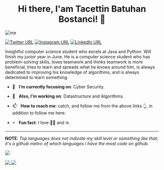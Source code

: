 
<h1 align="center">Hi there, I'am Tacettin Batuhan Bostanci! 👋</h1>

<img src="Teklf.png" alt="me">

[![Twitter URL](https://img.shields.io/static/v1?color=red&label=Twitter%20&logo=twitter&logoColor=white&style=for-the-badge&message=Follow)](https://twitter.com/batuubstnc)
[![Instagram URL](https://img.shields.io/static/v1?color=red&label=Instagram&logo=Instagram&logoColor=white&style=for-the-badge&message=follow)](https://www.instagram.com/batuhanbstnc/?hl=tr)
[![LinkedIn URL](https://img.shields.io/static/v1?color=red&label=linkedin&logo=linkedin&logoColor=white&style=for-the-badge&message=Connect)](https://www.linkedin.com/in/tacettin-batuhan-bostanci-667270172/)

Insightful computer science student who excels at Java and Python. Will finish my junior year in June. He is a computer science student who has problem-solving skills, loves teamwork and thinks teamwork is more beneficial, tries to learn and spreads what he knows around him, is always dedicated to improving his knowledge of algorithms, and is always determined to learn something.

- 🎯 &nbsp; **I’m currently focusing on**: Cyber Security.

- 🔭 &nbsp; **Also, I’m working on**: Datastructure and Algorithms.

- 📫 &nbsp; **How to reach me**: catch, and follow me from the above links 👆, in addition to follow me here.

- ⚡ &nbsp; **Fun fact**: I love 🏋🏼 and ☕️.

<hr/>

**NOTE**: *Top languages does not indicate my skill level or something like that, it's a github metric of which languages I have the most code on github.*

![](https://komarev.com/ghpvc/?username=batuhanbostanci&color=red&style=plastic)

<a href="https://github.com/batuhanbostanci/">
  <img align="center" src="https://github-readme-stats.vercel.app/api?username=batuhanbostanci&count_private=true&show_icons=true&theme=radical&hide_border=false" />
</a> 
<a href="https://github.com/batuhanbostanci/">
  <img align="center" src="https://github-readme-stats.vercel.app/api/top-langs/?username=batuhanbostanci&layout=compact&theme=radical&hide_border=false" />
</a>


<!--
**batuhanbostanci/batuhanbostanci** is a ✨ _special_ ✨ repository because its `README.md` (this file) appears on your GitHub profile.

Here are some ideas to get you started:

- 🔭 I’m currently working on ...
- 🌱 I’m currently learning ...
- 👯 I’m looking to collaborate on ...
- 🤔 I’m looking for help with ...
- 💬 Ask me about ...
- 📫 How to reach me: ...
- 😄 Pronouns: ...
- ⚡ Fun fact: ...
-->

